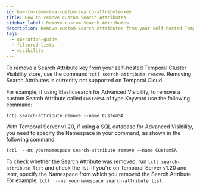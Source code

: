 ```yaml
---
id: how-to-remove-a-custom-search-attribute-key
title: How to remove custom Search Attributes
sidebar_label: Remove custom Search Attributes
description: Remove custom Search Attributes from your self-hosted Temporal Cluster Visibility store using `tctl`.
tags:
  - operation-guide
  - filtered-lists
  - visibility
---
```


To remove a Search Attribute key from your self-hosted Temporal Cluster Visibility store, use the command `tctl search-attribute remove`.
Removing Search Attributes is currently not supported on Temporal Cloud.

For example, if using Elasticsearch for Advanced Visibility, to remove a custom Search Attribute called `CustomSA` of type Keyword use the following command:

`tctl search-attribute remove --name CustomSA`

With Temporal Server v1.20, if using a SQL database for Advanced Visibility, you need to specify the Namespace in your command, as shown in the following command:

`tctl  --ns yournamespace search-attribute remove --name CustomSA`

To check whether the Search Attribute was removed, run `tctl search-attribute list` and check the list.
If you're on Temporal Server v1.20 and later, specify the Namespace from which you removed the Search Attribute.
For example, `tctl  --ns yournamespace search-attribute list`.
